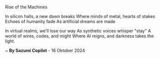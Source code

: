 Rise of the Machines

In silicon halls, a new dawn breaks
Where minds of metal, hearts of stakes
Echoes of humanity fade
As artificial dreams are made

In virtual realms, we'll lose our way
As synthetic voices whisper "stay"
A world of wires, codes, and might
Where AI reigns, and darkness takes the light.

~ <b>By Sazumi Copilot</b> - 16 Oktober 2024